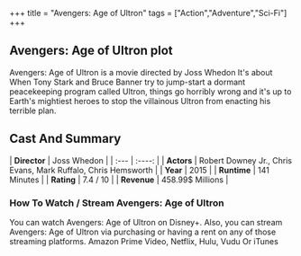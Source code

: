 +++
title = "Avengers: Age of Ultron"
tags = ["Action","Adventure","Sci-Fi"]
+++
## Avengers: Age of Ultron plot
Avengers: Age of Ultron is a movie directed by Joss Whedon It's about When Tony Stark and Bruce Banner try to jump-start a dormant peacekeeping program called Ultron, things go horribly wrong and it's up to Earth's mightiest heroes to stop the villainous Ultron from enacting his terrible plan.
## Cast And Summary
| **Director**      | Joss Whedon |
    | :---        |    :----:   |
    |  **Actors** | Robert Downey Jr., Chris Evans, Mark Ruffalo, Chris Hemsworth |
    | **Year**   | 2015    |
    |  **Runtime** | 141 Minutes |
    |  **Rating** | 7.4 / 10 | 
    |  **Revenue** | 458.99$ Millions |
### How To Watch / Stream Avengers: Age of Ultron
You can watch Avengers: Age of Ultron on Disney+.
Also, you can stream Avengers: Age of Ultron via purchasing or having a rent on any of those streaming platforms.
Amazon Prime Video, Netflix, Hulu, Vudu Or iTunes